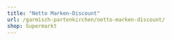 ```yaml
---
title: "Netto Marken-Discount"
url: /garmisch-partenkirchen/netto-marken-discount/
shop: Supermarkt
---
```

